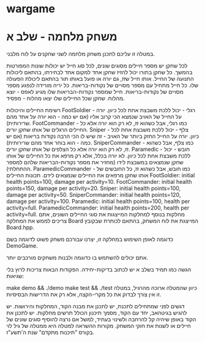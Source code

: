 # wargame

# משחק מלחמה - שלב א
   
במטלה זו עליכם לתכנן משחק מלחמה לשני שחקנים על לוח מלבני.

לכל שחקן יש מספר חיילים מסוגים שונים, לכל סוג חייל יש יכולות שונות המפורטות בהמשך. כל שחקן בתורו יכול להזיז שחקן אחד למקום אחד לבחירתו, בהתאם ליכולות התנועה של החייל. אותו חייל שזז, גם יורה או פועל באותו תור בהתאם ליכולת הפעולה שלו. כל חייל מתחיל עם מספר מסויים של נקודות-בריאות. כל יריה מורידה לנפגע מספר מסויים של נקודות-בריאות. חייל שמספר נקודות-הבריאות שלו מגיע לאפס - יוצא מהלוח. שחקן שכל החיילים שלו יצאו מהלוח - מפסיד.

רשימת החיילים והיכולות
FootSoldier - רגלי - יכול ללכת משבצת אחת לכל כיוון. יורה על החייל של האויב שנמצא הכי קרוב אליו (אם יש כמה - הוא יורה על אחד מהם שרירותית).
FootCommander - כמו רגלי, אבל כשהוא זז, לא רק הוא יורה אלא כל החיילים הרגלים של אותו שחקן יורים.
Sniper - צלף - יכול ללכת משבצת אחת לכל כיוון. יורה על החייל החזק ביותר של האויב - זה שיש לו הכי הרבה נקודות בריאות (אם יש כמה - הוא בוחר אחד מהם שרירותית).
SniperCommander - כמו צלף, אבל כשהוא זז, לא רק הוא יורה אלא כל הצלפים של אותו שחקן יורים.
Paramedic - חובש - יכול ללכת משבצת אחת לכל כיוון. לא יורה בכלל, אלא רק מרפא את כל החיילים של אותו שחקן שנמצאים במשבצת לידו (מחזיר את מספר נקודות-הבריאות שלהם למספר ההתחלתי).
ParamedicCommander - כמו חובש, אבל כשהוא זז, כל החובשים של אותו שחקן מרפאים את החיילים שנמצאים לידם.
תכונות החיילים
FootSoldier: initial health points=100, damage per activity=10.
FootCommander: initial health points=150, damage per activity=20.
Sniper: initial health points=100, damage per activity=50.
SniperCommander: initial health points=120, damage per activity=100.
Paramedic: initial health points=100, health per activity=full.
ParamedicCommander: initial health points=200, health per activity=full.
מחלקות
בנוסף למחלקות המייצגות את סוגי החיילים השונים, אתם צריכים לממש את המחלקה Board המייצגת את לוח המשחק, בהתאם לכותרת שבקובץ Board.hpp.

כדוגמה לאופן השימוש במחלקה זו, יצרנו עבורכם משחק פשוט לדוגמה בשם DemoGame.

אתם יכולים להשתמש בו כדוגמה ולבנות משחקים מורכבים יותר.

 הגשה
כמו תמיד בשלב א יש לכתוב בדיקות-יחידה. הפקודות הבאות צריכות לרוץ בלי שגיאות:

make demo && ./demo
make test && ./test
כיוון שהמטלה ארוכה מהרגיל, במטלה זו אין צורך לבדוק את כל מקרי-הקצה, אלא רק את הדרישות הבסיסיות.

דגשים
לפני שמתחילים לתכנת, יש לתכנן את מבנה הקוד, המחלקות והירושות. יש להגיש בגיטהאב, יחד עם הקוד, מסמך תיכנון הכולל תרשים מחלקות.
יש לתכנן את הקוד באופן שיהיה קל להרחבה ולשינוי בעתיד, למשל אם נרצה להוסיף סוגים שונים של חיילים או לשנות את חוקי המשחק.
מקורות
ההשראה למטלה היא ממטלה של גיל לוי בקורס "תיכנות מתקדם" שנת ה'תשע"ז.






